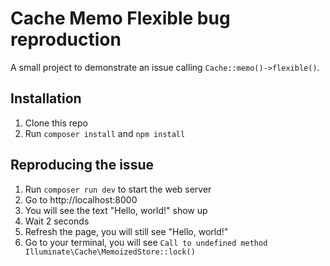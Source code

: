 # Cache Memo Flexible bug reproduction

A small project to demonstrate an issue calling `Cache::memo()->flexible()`.

## Installation

1. Clone this repo
2. Run `composer install` and `npm install`

## Reproducing the issue

1. Run `composer run dev` to start the web server
2. Go to http://localhost:8000
3. You will see the text "Hello, world!" show up
4. Wait 2 seconds
5. Refresh the page, you will still see "Hello, world!"
6. Go to your terminal, you will see `Call to undefined method Illuminate\Cache\MemoizedStore::lock()`
